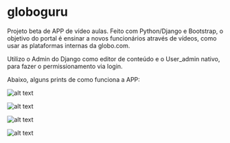 # globoguru
Projeto beta de APP de vídeo aulas.
Feito com Python/Django e Bootstrap, o objetivo do portal é ensinar a novos funcionários através de vídeos, como usar as plataformas internas da globo.com.

Utilizo o Admin do Django como editor de conteúdo e o User_admin nativo, para fazer o permissionamento via login.


Abaixo, alguns prints de como funciona a APP:


![alt text](https://github.com/velosos/globoguru/blob/master/guru/core/static/img/Captura%20de%20Tela%202017-09-04%20%C3%A0s%2013.59.59.png)



![alt text](https://github.com/velosos/globoguru/blob/master/guru/core/static/img/Captura%20de%20Tela%202017-09-04%20%C3%A0s%2014.00.18.png)


![alt text](https://github.com/velosos/globoguru/blob/master/guru/core/static/img/Captura%20de%20Tela%202017-09-04%20%C3%A0s%2014.00.31.png)


![alt text](https://github.com/velosos/globoguru/blob/master/guru/core/static/img/Captura%20de%20Tela%202017-09-04%20%C3%A0s%2014.00.57.png)












